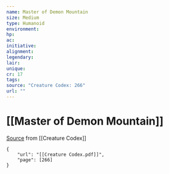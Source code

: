 ```yaml
---
name: Master of Demon Mountain
size: Medium
type: Humanoid
environment: 
hp: 
ac: 
initiative: 
alignment: 
legendary: 
lair: 
unique: 
cr: 17
tags: 
source: "Creature Codex: 266"
url: ""
---
```

# [[Master of Demon Mountain]]

[Source](zotero://open-pdf/library/items/NTNKJRHG?page=266) from [[Creature Codex]]

```pdf
{
	"url": "[[Creature Codex.pdf]]",
	"page": [266]
}
```

